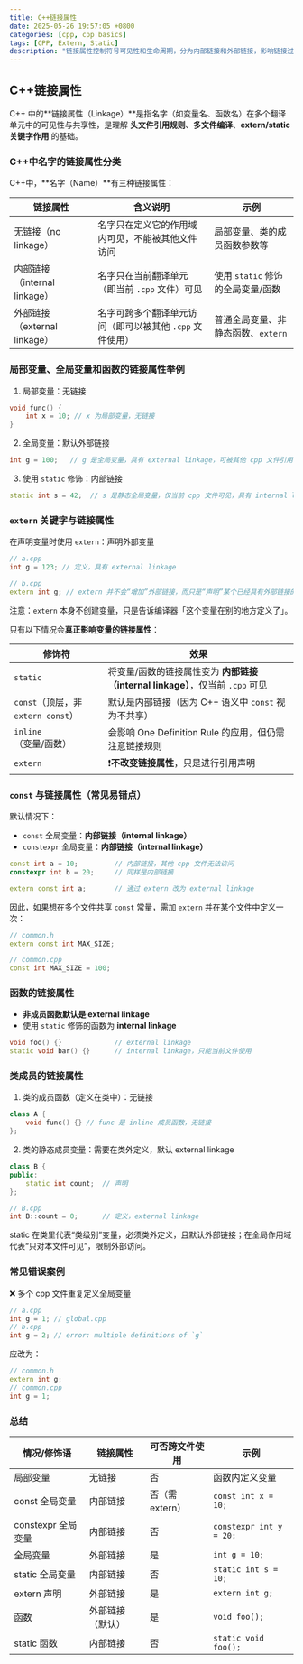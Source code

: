 ```yaml
---
title: C++链接属性
date: 2025-05-26 19:57:05 +0800
categories: [cpp, cpp basics]
tags: [CPP, Extern, Static]
description: "链接属性控制符号可见性和生命周期，分为内部链接和外部链接，影响链接过程。"
---
```

## C++链接属性

C++ 中的**链接属性（Linkage）**是指名字（如变量名、函数名）在多个翻译单元中的可见性与共享性，是理解 **头文件引用规则**、**多文件编译**、**extern/static关键字作用** 的基础。

### C++中名字的链接属性分类

C++中，**名字（Name）**有三种链接属性：

| 链接属性                     | 含义说明                                                 | 示例                               |
| ---------------------------- | -------------------------------------------------------- | ---------------------------------- |
| 无链接（no linkage）         | 名字只在定义它的作用域内可见，不能被其他文件访问         | 局部变量、类的成员函数参数等       |
| 内部链接（internal linkage） | 名字只在当前翻译单元（即当前 `.cpp` 文件）可见           | 使用 `static` 修饰的全局变量/函数  |
| 外部链接（external linkage） | 名字可跨多个翻译单元访问（即可以被其他 `.cpp` 文件使用） | 普通全局变量、非静态函数、`extern` |

### 局部变量、全局变量和函数的链接属性举例

1. 局部变量：无链接

```cpp
void func() {
    int x = 10; // x 为局部变量，无链接
}
```

2. 全局变量：默认外部链接

```cpp
int g = 100;   // g 是全局变量，具有 external linkage，可被其他 cpp 文件引用
```

3. 使用 `static` 修饰：内部链接

```cpp
static int s = 42;  // s 是静态全局变量，仅当前 cpp 文件可见，具有 internal linkage
```

### `extern` 关键字与链接属性

在声明变量时使用 `extern`：声明外部变量

```cpp
// a.cpp
int g = 123; // 定义，具有 external linkage

// b.cpp
extern int g; // extern 并不会“增加”外部链接，而只是“声明”某个已经具有外部链接的变量存在于别的翻译单元。
```

注意：`extern` 本身不创建变量，只是告诉编译器「这个变量在别的地方定义了」。

只有以下情况会**真正影响变量的链接属性**：

| 修饰符                             | 效果                                                                           |
| ---------------------------------- | ------------------------------------------------------------------------------ |
| `static`                           | 将变量/函数的链接属性变为 **内部链接（internal linkage）**，仅当前 `.cpp` 可见 |
| `const`（顶层，非 `extern const`） | 默认是内部链接（因为 C++ 语义中 `const` 视为不共享）                           |
| `inline`（变量/函数）              | 会影响 One Definition Rule 的应用，但仍需注意链接规则                          |
| `extern`                           | ❗**不改变链接属性**，只是进行引用声明                                          |

### `const` 与链接属性（常见易错点）

默认情况下：

- `const` 全局变量：**内部链接（internal linkage）**
- `constexpr` 全局变量：**内部链接（internal linkage）**

```cpp
const int a = 10;         // 内部链接，其他 cpp 文件无法访问
constexpr int b = 20;     // 同样是内部链接

extern const int a;       // 通过 extern 改为 external linkage
```

因此，如果想在多个文件共享 `const` 常量，需加 `extern` 并在某个文件中定义一次：

```cpp
// common.h
extern const int MAX_SIZE;

// common.cpp
const int MAX_SIZE = 100;
```

### 函数的链接属性

- **非成员函数默认是 external linkage**
- 使用 `static` 修饰的函数为 **internal linkage**

```cpp
void foo() {}             // external linkage
static void bar() {}      // internal linkage，只能当前文件使用
```

### 类成员的链接属性

1. 类的成员函数（定义在类中）：无链接

```cpp
class A {
    void func() {} // func 是 inline 成员函数，无链接
};
```

2. 类的静态成员变量：需要在类外定义，默认 external linkage

```cpp
class B {
public:
    static int count;  // 声明
};

// B.cpp
int B::count = 0;      // 定义，external linkage
```

static 在类里代表“类级别”变量，必须类外定义，且默认外部链接；在全局作用域代表“只对本文件可见”，限制外部访问。

### 常见错误案例

❌ 多个 cpp 文件重复定义全局变量

```cpp
// a.cpp
int g = 1; // global.cpp
// b.cpp
int g = 2; // error: multiple definitions of `g`
```

应改为：

```cpp
// common.h
extern int g;
// common.cpp
int g = 1;
```

### 总结

| 情况/修饰语        | 链接属性         | 可否跨文件使用  | 示例                    |
| ------------------ | ---------------- | --------------- | ----------------------- |
| 局部变量           | 无链接           | 否              | 函数内定义变量          |
| const 全局变量     | 内部链接         | 否（需 extern） | `const int x = 10;`     |
| constexpr 全局变量 | 内部链接         | 否              | `constexpr int y = 20;` |
| 全局变量           | 外部链接         | 是              | `int g = 10;`           |
| static 全局变量    | 内部链接         | 否              | `static int s = 10;`    |
| extern 声明        | 外部链接         | 是              | `extern int g;`         |
| 函数               | 外部链接（默认） | 是              | `void foo();`           |
| static 函数        | 内部链接         | 否              | `static void foo();`    |
